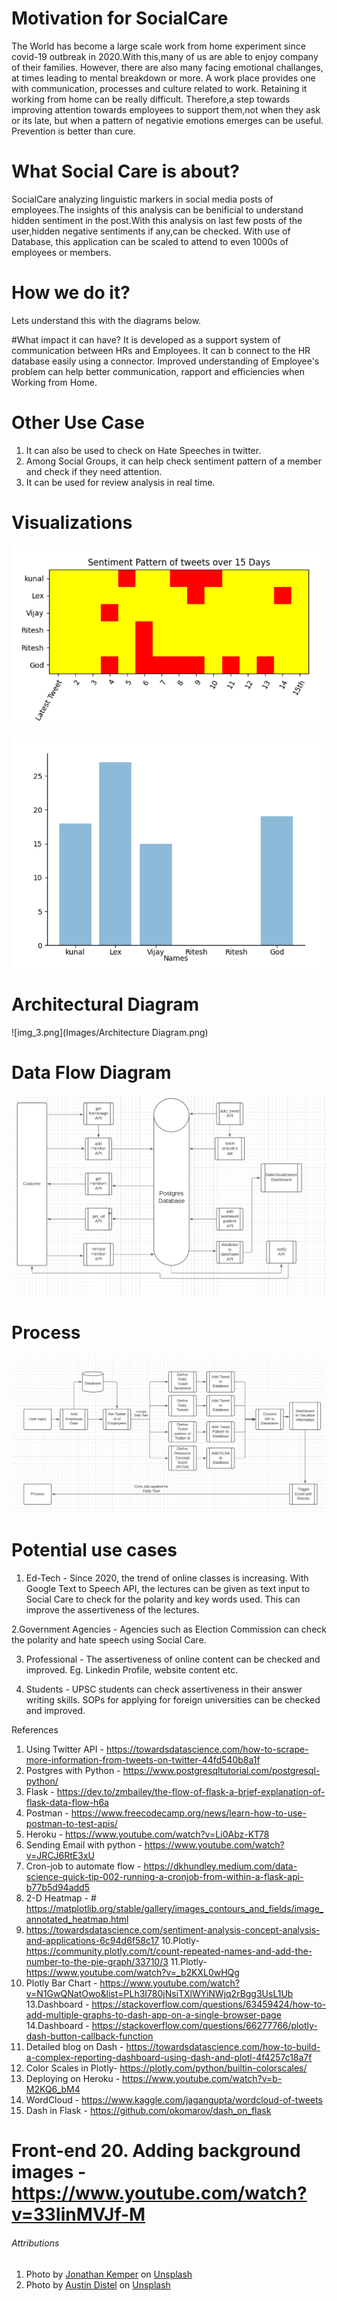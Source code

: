 # Motivation for  SocialCare

The World has become a large scale work from home experiment since covid-19 outbreak in 2020.With this,many of us are able to enjoy 
company of their families. However, there are also many facing emotional challanges, at times leading to mental breakdown or more.
A work place provides one with communication, processes and culture related to work. Retaining it working from home can be really difficult. 
Therefore,a step towards improving attention towards employees to support them,not when they ask or its late, but when a pattern of negativie emotions
emerges can be useful. Prevention is better than cure.

# What Social Care is about?
SocialCare analyzing linguistic markers in social media posts of employees.The insights of this analysis can be benificial to 
understand hidden sentiment in the post.With this analysis on last few posts of the user,hidden negative sentiments if any,can be checked.
With use of Database, this application can be scaled to attend to even 1000s of employees or members.

# How we do it?
Lets understand this with the diagrams below.

#What impact it can have?
It is developed as a support system of communication between HRs and Employees. It can b connect to the HR database easily using a connector.
Improved understanding of Employee's problem can help better communication, rapport and efficiencies when Working from Home.

# Other Use Case

1. It can also be used to check on Hate Speeches in twitter.
2. Among Social Groups, it can help check sentiment pattern of a member and check if they need attention.
3. It can be used for review analysis in real time.

# Visualizations 
![img_2.png](Images/img_2.png)

![img_3.png](Images/img_3.png)

# Architectural Diagram

![img_3.png](Images/Architecture Diagram.png)
# Data Flow Diagram

![img_1.png](Images/DFD.png)



# Process

![img.png](Images/process.png)

# Potential use cases

1. Ed-Tech - Since 2020, the trend of online classes is increasing. With Google Text to Speech API, the lectures can be 
given as text input to Social Care to check for the polarity and key words used. This can improve the assertiveness of the lectures.
   
2.Government Agencies - Agencies such as Election Commission can check the polarity and hate speech using Social Care.

3. Professional - The assertiveness of online content can be checked and improved. Eg. Linkedin Profile, website content etc.

4. Students - UPSC students can check assertiveness in their answer writing skills. SOPs for applying for foreign universities can be checked
and improved.

References
1. Using Twitter API - https://towardsdatascience.com/how-to-scrape-more-information-from-tweets-on-twitter-44fd540b8a1f
2. Postgres with Python - https://www.postgresqltutorial.com/postgresql-python/
3. Flask - https://dev.to/zmbailey/the-flow-of-flask-a-brief-explanation-of-flask-data-flow-h6a
4. Postman - https://www.freecodecamp.org/news/learn-how-to-use-postman-to-test-apis/ 
5. Heroku - https://www.youtube.com/watch?v=Li0Abz-KT78
6. Sending Email with python - https://www.youtube.com/watch?v=JRCJ6RtE3xU
7. Cron-job to automate flow - https://dkhundley.medium.com/data-science-quick-tip-002-running-a-cronjob-from-within-a-flask-api-b77b5d94add5
8. 2-D Heatmap - # https://matplotlib.org/stable/gallery/images_contours_and_fields/image_annotated_heatmap.html
9. https://towardsdatascience.com/sentiment-analysis-concept-analysis-and-applications-6c94d6f58c17
10.Plotly- https://community.plotly.com/t/count-repeated-names-and-add-the-number-to-the-pie-graph/33710/3
11.Plotly- https://www.youtube.com/watch?v=_b2KXL0wHQg
12. Plotly Bar Chart - https://www.youtube.com/watch?v=N1GwQNatOwo&list=PLh3I780jNsiTXlWYiNWjq2rBgg3UsL1Ub   
13.Dashboard - https://stackoverflow.com/questions/63459424/how-to-add-multiple-graphs-to-dash-app-on-a-single-browser-page
14.Dashboard - https://stackoverflow.com/questions/66277766/plotly-dash-button-callback-function
15. Detailed blog on Dash - https://towardsdatascience.com/how-to-build-a-complex-reporting-dashboard-using-dash-and-plotl-4f4257c18a7f
16. Color Scales in Plotly- https://plotly.com/python/builtin-colorscales/
17. Deploying on Heroku - https://www.youtube.com/watch?v=b-M2KQ6_bM4
18. WordCloud - https://www.kaggle.com/jagangupta/wordcloud-of-tweets
19. Dash in Flask - https://github.com/okomarov/dash_on_flask

Front-end
20. Adding background images - https://www.youtube.com/watch?v=33IinMVJf-M
=======

###### Attributions
1. Photo by <a href="https://unsplash.com/@jupp?utm_source=unsplash&utm_medium=referral&utm_content=creditCopyText">Jonathan Kemper</a> on <a href="https://unsplash.com/s/photos/work-from-home?utm_source=unsplash&utm_medium=referral&utm_content=creditCopyText">Unsplash</a>
2. Photo by <a href="https://unsplash.com/@austindistel?utm_source=unsplash&utm_medium=referral&utm_content=creditCopyText">Austin Distel</a> on <a href="https://unsplash.com/s/photos/organization?utm_source=unsplash&utm_medium=referral&utm_content=creditCopyText">Unsplash</a>
  
